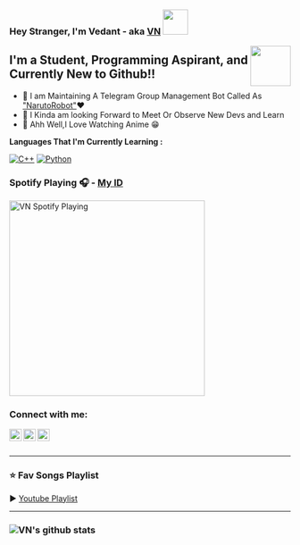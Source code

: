 ### Hey Stranger, I'm Vedant - aka [VN][github] <img src="https://raw.githubusercontent.com/MartinHeinz/MartinHeinz/master/wave.gif" width="45px">

<img src="https://64.media.tumblr.com/34784257378ce2c51675599159735772/tumblr_nd3b8i2gL01sedjuto1_400.gifv" align="right" width="72"/>

## I'm a Student, Programming Aspirant, and Currently New to Github!!

- 🔰 I am Maintaining A Telegram Group Management Bot Called As ["NarutoRobot"][Naruto]❤
- 🔰 I Kinda am looking Forward to Meet Or Observe New Devs and Learn
- 🔰 Ahh Well,I Love Watching Anime 😁

**Languages That I'm Currently Learning :**

[![C++](https://img.shields.io/badge/-C++-%232c3e50?style=flat-square&logo=C++)](https://isocpp.org)
[![Python](https://img.shields.io/badge/-Python-%232c3e50?style=flat-square&logo=python)](https://python.org)

### Spotify Playing 🎧 - [My ID][Spotify]

[<img src="https://now-playing-codestackr.vercel.app/api/spotify-playing" alt="VN Spotify Playing" width="350" />](https://open.spotify.com/user/5goco7v2ndzwifzuvqv4x93qy)

### Connect with me:
[<img align="left" alt="VN | Telegram" width="22px" src="https://cdn.jsdelivr.net/npm/simple-icons@3.13.0/icons/telegram.svg" />][Telegram]
[<img align="left" alt="VN | YouTube" width="22px" src="https://cdn.jsdelivr.net/npm/simple-icons@v3/icons/youtube.svg" />][youtube]
[<img align="left" alt="VN | MAL" width="22px" src="https://cdn.jsdelivr.net/npm/simple-icons@3.13.0/icons/crunchyroll.svg" />][MAL]

<br />

<br />

---

### ⭐ Fav Songs Playlist

▶ [Youtube Playlist](https://www.youtube.com/playlist?list=PL6E2GmWufsArximvOKyoR533M3dLK8ogn)

---
### ![VN's github stats](https://github-readme-stats.vercel.app/api?username=Vedant-VN&show_icons=true&theme=radical&hide_title=true)

</details>

[github]: https://github.com/Vedant-VN
[Telegram]: https://t.me/Vedant_VN
[youtube]: https://www.youtube.com/channel/UCZco-dPIALFmA8P1tdSYieQ
[MAL]: https://myanimelist.net/profile/VEDANT_VN_
[Youtube Playlist]: https://www.youtube.com/playlist?list=PL6E2GmWufsArximvOKyoR533M3dLK8ogn
[Naruto]: https://t.me/NarutoRobot
[Spotify]: https://open.spotify.com/user/5goco7v2ndzwifzuvqv4x93qy
